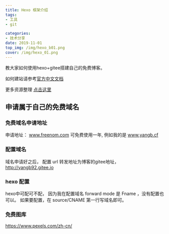 ```yaml
---
title: Hexo 框架介绍
tags: 
- 工具 
- git

categories:
- 技术分享
date: 2019-11-01
top_img: /img/hexo_b01.png
cover: /img/hexo_01.png
---
```


教大家如何使用hexo+gitee搭建自己的免费博客。

如何建站请参考[官方中文文档](https://hexo.io/zh-cn/docs/index.html)

更多资源整理 [点击这里](https://yangb92.gitee.io/book/Tool/hexo.html)

## 申请属于自己的免费域名

### 免费域名申请地址

申请地址： www.freenom.com 可免费使用一年, 例如我的是 www.yangb.cf

### 配置域名

域名申请好之后， 配置 url 转发地址为博客的gitee地址，http://yangb92.gitee.io

### hexo 配置 

hexo中可配可不配， 因为我在配置域名 forward mode 是 Fname ，没有配置也可以。
如果要配置，在 source/CNAME 第一行写域名即可。

### 免费图库
https://www.pexels.com/zh-cn/